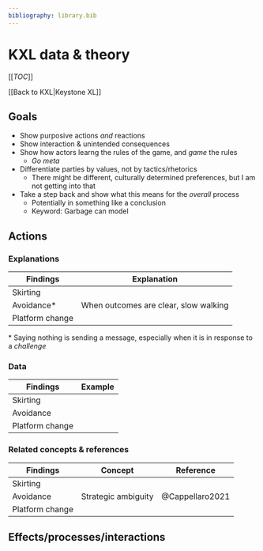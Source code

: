 ```yaml
---
bibliography: library.bib
---
```


# KXL data & theory

[[_TOC_]]

[[Back to KXL|Keystone XL]]

## Goals

* Show purposive actions _and_ reactions
* Show interaction & unintended consequences
* Show how actors learng the rules of the game, and _game_ the rules
    * _Go meta_
* Differentiate parties by values, not by tactics/rhetorics
    * There might be different, culturally determined preferences, but I am not getting into that 
* Take a step back and show what this means for the _overall_ process
    * Potentially in something like a conclusion
    * Keyword: Garbage can model

## Actions

### Explanations

Findings        | Explanation
---             | ---------  
Skirting        | 
Avoidance*      | When outcomes are clear, slow walking
Platform change |

\* Saying nothing is sending a message, especially when it is in response to a _challenge_

### Data

Findings        | Example
---             | ---
Skirting        | 
Avoidance       |  
Platform change |

### Related concepts & references

Findings        | Concept               | Reference
---             | ---                   | ---
Skirting        |                       |
Avoidance       | Strategic ambiguity   | @Cappellaro2021
Platform change | 

## Effects/processes/interactions

### 
